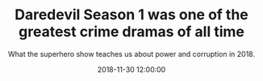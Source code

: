 ---
title: Daredevil Season 1 was one of the greatest crime dramas of all time
layout: writing
subtitle: What the superhero show teaches us about power and corruption in 2018.
date: 2018-11-30 12:00:00
tags: [writing]
thumbnail_image: daredevil.jpeg
primary_button_text: medium.com
primary_button_link: https://dylanilvento.medium.com/daredevil-season-1-was-one-of-the-greatest-crime-dramas-of-all-time-a558bc02d65
---